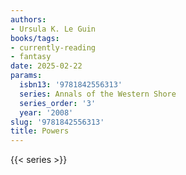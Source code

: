 ```yaml
---
authors:
- Ursula K. Le Guin
books/tags:
- currently-reading
- fantasy
date: 2025-02-22
params:
  isbn13: '9781842556313'
  series: Annals of the Western Shore
  series_order: '3'
  year: '2008'
slug: '9781842556313'
title: Powers
---
```


<!--more-->

{{< series >}}